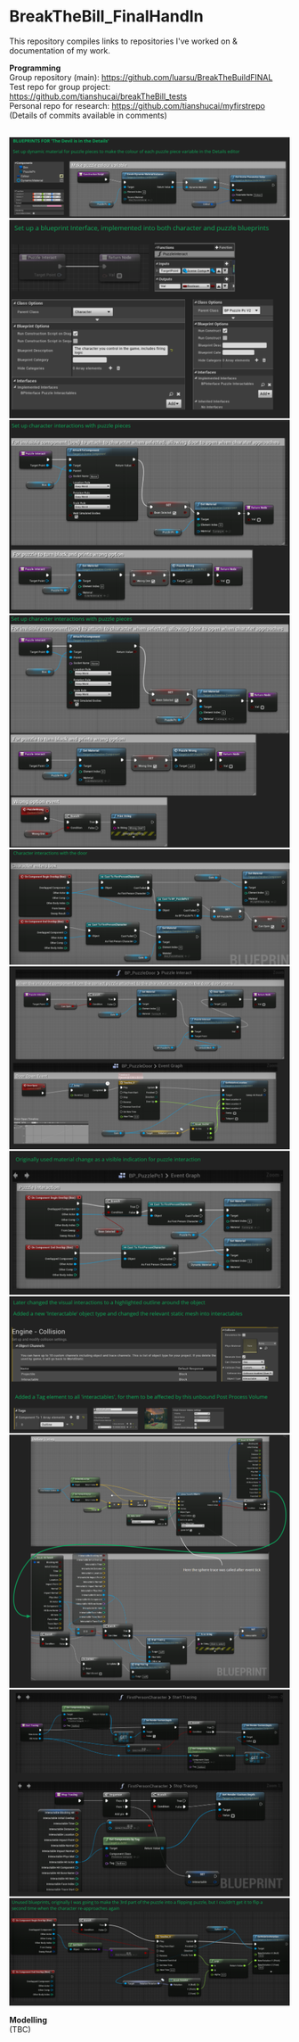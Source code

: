 # BreakTheBill_FinalHandIn
This repository compiles links to repositories I've worked on &amp; documentation of my work. <br />

**Programming**  <br />
Group repository (main): https://github.com/luarsu/BreakTheBuildFINAL <br />
Test repo for group project: https://github.com/tianshucai/breakTheBill_tests <br />
Personal repo for research: https://github.com/tianshucai/myfirstrepo <br />
(Details of commits available in comments) <br />  <br />

![001](https://raw.githubusercontent.com/tianshucai/Term_1_Programming_Modelling_HandIn/master/Programming/001.png)
![002](https://raw.githubusercontent.com/tianshucai/Term_1_Programming_Modelling_HandIn/master/Programming/002.png)
![003](https://raw.githubusercontent.com/tianshucai/Term_1_Programming_Modelling_HandIn/master/Programming/003.png)
![004](https://raw.githubusercontent.com/tianshucai/Term_1_Programming_Modelling_HandIn/master/Programming/004.png)
![005](https://raw.githubusercontent.com/tianshucai/Term_1_Programming_Modelling_HandIn/master/Programming/005.png)
![006](https://raw.githubusercontent.com/tianshucai/Term_1_Programming_Modelling_HandIn/master/Programming/006.png)
![007](https://raw.githubusercontent.com/tianshucai/Term_1_Programming_Modelling_HandIn/master/Programming/007.png)
![008](https://raw.githubusercontent.com/tianshucai/Term_1_Programming_Modelling_HandIn/master/Programming/008.png)
![009](https://raw.githubusercontent.com/tianshucai/Term_1_Programming_Modelling_HandIn/master/Programming/009.png)
![010](https://raw.githubusercontent.com/tianshucai/Term_1_Programming_Modelling_HandIn/master/Programming/010.png)
![011](https://raw.githubusercontent.com/tianshucai/Term_1_Programming_Modelling_HandIn/master/Programming/011.png)

**Modelling**  <br />
(TBC)
